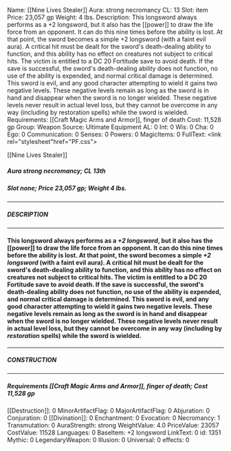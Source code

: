 Name: [[Nine Lives Stealer]]
Aura: strong necromancy
CL: 13
Slot: item
Price: 23,057 gp
Weight: 4 lbs.
Description: This longsword always performs as a +2 longsword, but it also has the [[power]] to draw the life force from an opponent. It can do this nine times before the ability is lost. At that point, the sword becomes a simple +2 longsword (with a faint evil aura). A critical hit must be dealt for the sword's death-dealing ability to function, and this ability has no effect on creatures not subject to critical hits. The victim is entitled to a DC 20 Fortitude save to avoid death. If the save is successful, the sword's death-dealing ability does not function, no use of the ability is expended, and normal critical damage is determined. This sword is evil, and any good character attempting to wield it gains two negative levels. These negative levels remain as long as the sword is in hand and disappear when the sword is no longer wielded. These negative levels never result in actual level loss, but they cannot be overcome in any way (including by restoration spells) while the sword is wielded.
Requirements: [[Craft Magic Arms and Armor]], finger of death
Cost: 11,528 gp
Group: Weapon
Source: Ultimate Equipment
AL: 0
Int: 0
Wis: 0
Cha: 0
Ego: 0
Communication: 0
Senses: 0
Powers: 0
MagicItems: 0
FullText: <link rel="stylesheet"href="PF.css"><div class="heading"><p class="alignleft">[[Nine Lives Stealer]]</p><div style="clear: both;"></div></div><div><h5><b>Aura </b>strong necromancy; <b>CL </b>13th</h5><h5><b>Slot </b>none; <b>Price </b>23,057 gp; <b>Weight </b>4 lbs.</h5></div><hr/><div><h5><b>DESCRIPTION</b></h5></div><hr/><div><h4><p>This longsword always performs as a <i>+2 longsword</i>, but it also has the [[power]] to draw the life force from an opponent. It can do this nine times before the ability is lost. At that point, the sword becomes a simple <i>+2 longsword</i> (with a faint evil aura). A critical hit must be dealt for the sword's death-dealing ability to function, and this ability has no effect on creatures not subject to critical hits. The victim is entitled to a DC 20 Fortitude save to avoid death. If the save is successful, the sword's death-dealing ability does not function, no use of the ability is expended, and normal critical damage is determined. This sword is evil, and any good character attempting to wield it gains two negative levels. These negative levels remain as long as the sword is in hand and disappear when the sword is no longer wielded. These negative levels never result in actual level loss, but they cannot be overcome in any way (including by <i>restoration</i> spells) while the sword is wielded.</p></h4></div><hr/><div><h5><b>CONSTRUCTION</b></h5></div><hr/><div><h5><b>Requirements </b>[[Craft Magic Arms and Armor]], <i>finger of death</i>; <b>Cost </b>11,528 gp</h5></div>
[[Destruction]]: 0
MinorArtifactFlag: 0
MajorArtifactFlag: 0
Abjuration: 0
Conjuration: 0
[[Divination]]: 0
Enchantment: 0
Evocation: 0
Necromancy: 1
Transmutation: 0
AuraStrength: strong
WeightValue: 4.0
PriceValue: 23057
CostValue: 11528
Languages: 0
BaseItem: +2 longsword
LinkText: 0
id: 1351
Mythic: 0
LegendaryWeapon: 0
Illusion: 0
Universal: 0
effects: 0
